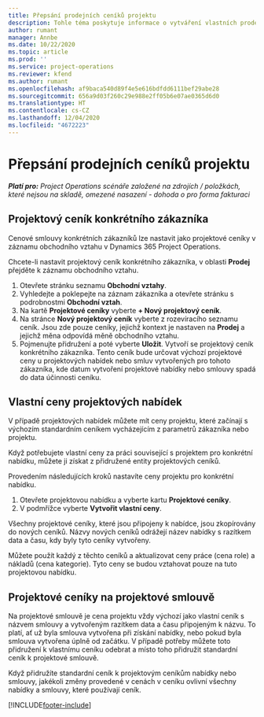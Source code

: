 ```yaml
---
title: Přepsání prodejních ceníků projektu
description: Tohle téma poskytuje informace o vytváření vlastních prodejních ceníků.
author: rumant
manager: Annbe
ms.date: 10/22/2020
ms.topic: article
ms.prod: ''
ms.service: project-operations
ms.reviewer: kfend
ms.author: rumant
ms.openlocfilehash: af9baca540d89f4e5e616bdfdd6111bef29abe28
ms.sourcegitcommit: 656a9d03f260c29e988e2ff05b6e07ae0365d6d0
ms.translationtype: HT
ms.contentlocale: cs-CZ
ms.lasthandoff: 12/04/2020
ms.locfileid: "4672223"
---
```

# <a name="override-project-sales-price-lists"></a>Přepsání prodejních ceníků projektu

_**Platí pro:** Project Operations scénáře založené na zdrojích / položkách, které nejsou na skladě, omezené nasazení - dohoda o pro forma fakturaci_

## <a name="customer-specific-project-price-lists"></a>Projektový ceník konkrétního zákazníka

Cenové smlouvy konkrétních zákazníků lze nastavit jako projektové ceníky v záznamu obchodního vztahu v Dynamics 365 Project Operations.

Chcete-li nastavit projektový ceník konkrétního zákazníka, v oblasti **Prodej** přejděte k záznamu obchodního vztahu.

1. Otevřete stránku seznamu **Obchodní vztahy**.
2. Vyhledejte a poklepejte na záznam zákazníka a otevřete stránku s podrobnostmi **Obchodní vztah**.
3. Na kartě **Projektové ceníky** vyberte **+ Nový projektový ceník**.
4. Na stránce **Nový projektový ceník** vyberte z rozevíracího seznamu ceník. Jsou zde pouze ceníky, jejichž kontext je nastaven na **Prodej** a jejichž měna odpovídá měně obchodního vztahu.
5. Pojmenujte přidružení a poté vyberte **Uložit**. Vytvoří se projektový ceník konkrétního zákazníka. Tento ceník bude určovat výchozí projektové ceny u projektových nabídek nebo smluv vytvořených pro tohoto zákazníka, kde datum vytvoření projektové nabídky nebo smlouvy spadá do data účinnosti ceníku.

## <a name="custom-pricing-on-project-quotes"></a>Vlastní ceny projektových nabídek

V případě projektových nabídek můžete mít ceny projektu, které začínají s výchozím standardním ceníkem vycházejícím z parametrů zákazníka nebo projektu.

Když potřebujete vlastní ceny za práci související s projektem pro konkrétní nabídku, můžete ji získat z přidružené entity projektových ceníků.

Provedením následujících kroků nastavíte ceny projektu pro konkrétní nabídku.

1. Otevřete projektovou nabídku a vyberte kartu **Projektové ceníky**.
2. V podmřížce vyberte **Vytvořit vlastní ceny**.

Všechny projektové ceníky, které jsou připojeny k nabídce, jsou zkopírovány do nových ceníků. Názvy nových ceníků odrážejí název nabídky s razítkem data a času, kdy byly tyto ceníky vytvořeny.

Můžete použít každý z těchto ceníků a aktualizovat ceny práce (cena role) a nákladů (cena kategorie). Tyto ceny se budou vztahovat pouze na tuto projektovou nabídku.

## <a name="price-lists-on-a-project-contract"></a>Projektové ceníky na projektové smlouvě

Na projektové smlouvě je cena projektu vždy výchozí jako vlastní ceník s názvem smlouvy a vytvořeným razítkem data a času připojeným k názvu. To platí, ať už byla smlouva vytvořena při získání nabídky, nebo pokud byla smlouva vytvořena úplně od začátku. V případě potřeby můžete toto přidružení k vlastnímu ceníku odebrat a místo toho přidružit standardní ceník k projektové smlouvě.

Když přidružíte standardní ceník k projektovým ceníkům nabídky nebo smlouvy, jakékoli změny provedené v cenách v ceníku ovlivní všechny nabídky a smlouvy, které používají ceník.


[!INCLUDE[footer-include](../includes/footer-banner.md)]